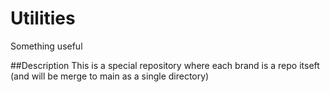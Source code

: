 # Utilities
Something useful

##Description
This is a special repository where each brand is a repo itseft (and will be merge to main as a single directory)
